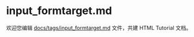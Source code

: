 input_formtarget.md
===

欢迎您编辑 <a target="__blank" href="https://github.com/jaywcjlove/html-tutorial/blob/main/docs/tags/input_formtarget.md">docs/tags/input_formtarget.md</a> 文件，共建 HTML Tutorial 文档。